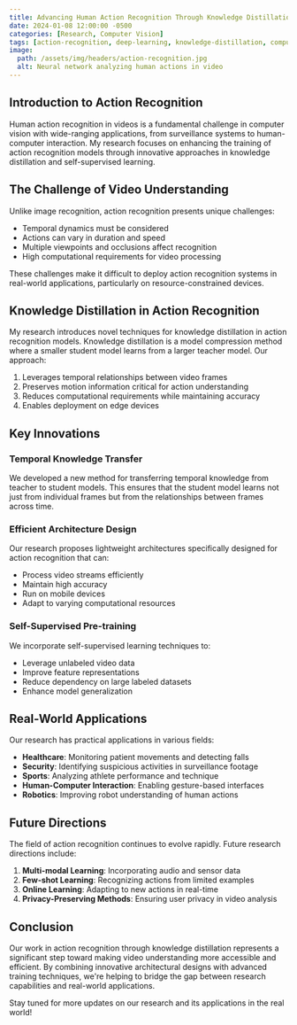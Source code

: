 ```yaml
---
title: Advancing Human Action Recognition Through Knowledge Distillation
date: 2024-01-08 12:00:00 -0500
categories: [Research, Computer Vision]
tags: [action-recognition, deep-learning, knowledge-distillation, computer-vision, machine-learning]
image:
  path: /assets/img/headers/action-recognition.jpg
  alt: Neural network analyzing human actions in video
---
```


## Introduction to Action Recognition

Human action recognition in videos is a fundamental challenge in computer vision with wide-ranging applications, from surveillance systems to human-computer interaction. My research focuses on enhancing the training of action recognition models through innovative approaches in knowledge distillation and self-supervised learning.

## The Challenge of Video Understanding

Unlike image recognition, action recognition presents unique challenges:
- Temporal dynamics must be considered
- Actions can vary in duration and speed
- Multiple viewpoints and occlusions affect recognition
- High computational requirements for video processing

These challenges make it difficult to deploy action recognition systems in real-world applications, particularly on resource-constrained devices.

## Knowledge Distillation in Action Recognition

My research introduces novel techniques for knowledge distillation in action recognition models. Knowledge distillation is a model compression method where a smaller student model learns from a larger teacher model. Our approach:

1. Leverages temporal relationships between video frames
2. Preserves motion information critical for action understanding
3. Reduces computational requirements while maintaining accuracy
4. Enables deployment on edge devices

## Key Innovations

### Temporal Knowledge Transfer
We developed a new method for transferring temporal knowledge from teacher to student models. This ensures that the student model learns not just from individual frames but from the relationships between frames across time.

### Efficient Architecture Design
Our research proposes lightweight architectures specifically designed for action recognition that can:
- Process video streams efficiently
- Maintain high accuracy
- Run on mobile devices
- Adapt to varying computational resources

### Self-Supervised Pre-training
We incorporate self-supervised learning techniques to:
- Leverage unlabeled video data
- Improve feature representations
- Reduce dependency on large labeled datasets
- Enhance model generalization

## Real-World Applications

Our research has practical applications in various fields:

- **Healthcare**: Monitoring patient movements and detecting falls
- **Security**: Identifying suspicious activities in surveillance footage
- **Sports**: Analyzing athlete performance and technique
- **Human-Computer Interaction**: Enabling gesture-based interfaces
- **Robotics**: Improving robot understanding of human actions

## Future Directions

The field of action recognition continues to evolve rapidly. Future research directions include:

1. **Multi-modal Learning**: Incorporating audio and sensor data
2. **Few-shot Learning**: Recognizing actions from limited examples
3. **Online Learning**: Adapting to new actions in real-time
4. **Privacy-Preserving Methods**: Ensuring user privacy in video analysis

## Conclusion

Our work in action recognition through knowledge distillation represents a significant step toward making video understanding more accessible and efficient. By combining innovative architectural designs with advanced training techniques, we're helping to bridge the gap between research capabilities and real-world applications.

Stay tuned for more updates on our research and its applications in the real world!
